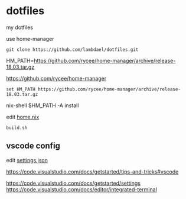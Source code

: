 # dotfiles
my dotfiles

use home-manager

    git clone https://github.com/lambdael/dotfiles.git


  HM_PATH=https://github.com/rycee/home-manager/archive/release-18.03.tar.gz

  https://github.com/rycee/home-manager


    set HM_PATH https://github.com/rycee/home-manager/archive/release-18.03.tar.gz


nix-shell $HM_PATH -A install

edit  [home.nix](./.config/nixpkgs/home.nix)

    build.sh



## vscode config

edit [settings.json](./.config/Code/User/settings.json)



https://code.visualstudio.com/docs/getstarted/tips-and-tricks#vscode

https://code.visualstudio.com/docs/getstarted/settings
https://code.visualstudio.com/docs/editor/integrated-terminal


